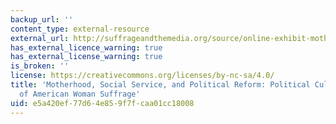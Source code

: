 ```yaml
---
backup_url: ''
content_type: external-resource
external_url: http://suffrageandthemedia.org/source/online-exhibit-motherhood-social-service-political-reform-political-culture-imagery-american-woman-suffrage/
has_external_licence_warning: true
has_external_license_warning: true
is_broken: ''
license: https://creativecommons.org/licenses/by-nc-sa/4.0/
title: 'Motherhood, Social Service, and Political Reform: Political Culture and Imagery
  of American Woman Suffrage'
uid: e5a420ef-77d6-4e85-9f7f-caa01cc18008
---
```

